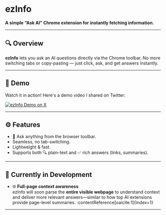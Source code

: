 # ezInfo

**A simple “Ask AI” Chrome extension for instantly fetching information.**

---

## 🔍 Overview

**ezInfo** lets you ask an AI questions directly via the Chrome toolbar. No more switching tabs or copy-pasting — just click, ask, and get answers instantly.

---

## 🎥 Demo

Watch it in action! Here's a demo video I shared on Twitter:

[![ezInfo Demo on X](https://img.shields.io/badge/View%20Demo–Twitter-blue?logo=twitter)](https://x.com/sarv_ansh/status/1940119908098220166)


---

## ⚙️ Features

- 🧠 Ask anything from the browser toolbar.
- Seamless, no tab-switching.
- Lightweight & fast.
- Supports both 🔍 plain-text and ✅ rich answers (links, summaries).

---

## 🚧 Currently in Development

- 🌐 **Full-page context awareness**  
  ezInfo will soon parse the **entire visible webpage** to understand context and deliver more relevant answers—similar to how top AI extensions provide page-level summaries. :contentReference[oaicite:1]{index=1}


---


